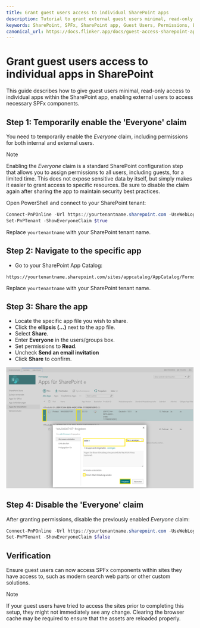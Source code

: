 ```yaml
---
title: Grant guest users access to individual SharePoint apps
description: Tutorial to grant external guest users minimal, read-only access to individual apps in the SharePoint app.
keywords: SharePoint, SPFx, SharePoint app, Guest Users, Permissions, External Access
canonical_url: https://docs.flinker.app/docs/guest-access-sharepoint-app.html
---
```


# Grant guest users access to individual apps in SharePoint

This guide describes how to give guest users minimal, read-only access to individual apps within the SharePoint app, enabling external users to access necessary SPFx components.

## Step 1: Temporarily enable the 'Everyone' claim

You need to temporarily enable the *Everyone* claim, including permissions for both internal and external users. 

> [!NOTE]
> Enabling the *Everyone* claim is a standard SharePoint configuration step that allows you to assign permissions to all users, including guests, for a limited time. This does not expose sensitive data by itself, but simply makes it easier to grant access to specific resources. Be sure to disable the claim again after sharing the app to maintain security best practices.

Open PowerShell and connect to your SharePoint tenant:

```powershell
Connect-PnPOnline -Url https://yourtenantname.sharepoint.com -UseWebLogin
Set-PnPTenant -ShowEveryoneClaim $true
```

Replace `yourtenantname` with your SharePoint tenant name.

## Step 2: Navigate to the specific app

- Go to your SharePoint App Catalog:
```
https://yourtenantname.sharepoint.com/sites/appcatalog/AppCatalog/Forms/AllItems.aspx
```

Replace `yourtenantname` with your SharePoint tenant name.

## Step 3: Share the app

- Locate the specific app file you wish to share.
- Click the **ellipsis (...)** next to the app file.
- Select **Share**.
- Enter **Everyone** in the users/groups box.
- Set permissions to **Read**.
- Uncheck **Send an email invitation**
- Click **Share** to confirm.

![Share app](/_media/share-app-with-guest-users-in-app-catalog.png)

## Step 4: Disable the 'Everyone' claim

After granting permissions, disable the previously enabled *Everyone* claim:

```powershell
Connect-PnPOnline -Url https://yourtenantname.sharepoint.com -UseWebLogin
Set-PnPTenant -ShowEveryoneClaim $false
```

## Verification

Ensure guest users can now access SPFx components within sites they have access to, such as modern search web parts or other custom solutions.

> [!NOTE]
> If your guest users have tried to access the sites prior to completing this setup, they might not immediately see any change. Clearing the browser cache may be required to ensure that the assets are reloaded properly.

